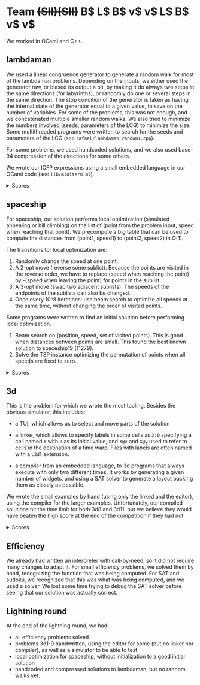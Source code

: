 # Team ~~(SII)(SII)~~ B$ L$ B$ v$ v$ L$ B$ v$ v$

We worked in OCaml and C++.

## lambdaman

We used a linear congruence generator to generate a random walk for most of
the lambdaman problems.
Depending on the inputs, we either used the generator raw, or biased its output a bit,
by making it do always two steps in the same directions (for labyrinths), or randomly
do one or several steps in the same direction. The stop condition of the generator
is taken as having the internal state of the generator equal to a given value, to save
on the number of variables.
For some of the problems, this was not enough, and we concatenated
multiple smaller random walks.
We also tried to minimize the numbers involved (seeds, parameters of the LCG) to
minimize the size.
Some multithreaded programs were written to search for the seeds and
parameters of the LCG (see `rafael/lambdaman_random1.cpp`).

For some problems, we used handcoded solutions, and we also used base-94 compression
of the directions for some others.

We wrote our ICFP expressions using a small embedded language in our OCaml code (see
`lib/miniterm.ml`).

<details>
<summary>Scores</summary>

```
* [lambdaman1] Your score: 33. Best score: 33.
* [lambdaman2] Your score: 44. Best score: 44.
* [lambdaman3] Your score: 58. Best score: 58.
* [lambdaman4] Your score: 111. Best score: 111.
* [lambdaman5] Your score: 111. Best score: 105.
* [lambdaman6] Your score: 73. Best score: 73.
* [lambdaman7] Your score: 111. Best score: 111.
* [lambdaman8] Your score: 113. Best score: 113.
* [lambdaman9] Your score: 111. Best score: 109.
* [lambdaman10] Your score: 113. Best score: 113.
* [lambdaman11] Your score: 132. Best score: 129.
* [lambdaman12] Your score: 132. Best score: 127.
* [lambdaman13] Your score: 132. Best score: 127.
* [lambdaman14] Your score: 132. Best score: 127.
* [lambdaman15] Your score: 132. Best score: 127.
* [lambdaman16] Your score: 220. Best score: 129.
* [lambdaman17] Your score: 113. Best score: 113.
* [lambdaman18] Your score: 113. Best score: 113.
* [lambdaman19] Your score: 237. Best score: 237.
* [lambdaman20] Your score: 150. Best score: 131.
* [lambdaman21] Your score: 113. Best score: 113.
```
</details>

## spaceship

For spaceship, our solution performs local optimization (simulated
annealing or hill climbing) on the list of (point from the problem input, speed when reaching that point).
We precompute a big table that can be used to compute the distances
from (point1, speed1) to (point2, speed2) in O(1).

The transitions for local optimization are:

1. Randomly change the speed at one point.
2. A 2-opt move (reverse some sublist). Because the points are visited
in the reverse order, we have to replace (speed when reaching the
point) by -(speed when leaving the point) for points in the sublist.
3. A 3-opt move (swap two adjacent sublists). The speeds of the
endpoints of the sublists can also be changed.
4. Once every 10^8 iterations: use beam search to optimize all speeds
at the same time, without changing the order of visited points.

Some programs were written to find an initial solution before
performing local optimization.

1. Beam search on (position, speed, set of visited points).
This is good when distances between points are small.
   This found the best known solution to spaceship19 (11279).
2. Solve the TSP instance optimizing the permutation of points when
   all speeds are fixed to zero.

<details>
<summary>Scores</summary>

```
* [spaceship1] Your score: 5. Best score: 5.
* [spaceship2] Your score: 49. Best score: 49.
* [spaceship3] Your score: 10. Best score: 10.
* [spaceship4] Your score: 99. Best score: 99.
* [spaceship5] Your score: 116. Best score: 116.
* [spaceship6] Your score: 117. Best score: 117.
* [spaceship7] Your score: 94. Best score: 94.
* [spaceship8] Your score: 90. Best score: 90.
* [spaceship9] Your score: 208. Best score: 206.
* [spaceship10] Your score: 304. Best score: 304.
* [spaceship11] Your score: 8192. Best score: 8192.
* [spaceship12] Your score: 8192. Best score: 8192.
* [spaceship13] Your score: 23791. Best score: 23791.
* [spaceship14] Your score: 137. Best score: 137.
* [spaceship15] Your score: 39. Best score: 39.
* [spaceship16] Your score: 1364. Best score: 1358.
* [spaceship17] Your score: 416. Best score: 408.
* [spaceship18] Your score: 1952. Best score: 1765.
* [spaceship19] Your score: 11279. Best score: 11279.
* [spaceship20] Your score: 2358. Best score: 2342.
* [spaceship21] Your score: 2383. Best score: 2376.
* [spaceship22] Your score: 1131. Best score: 1118.
* [spaceship23] Your score: 174317. Best score: 152792.
* [spaceship24] Your score: 735715. Best score: 481573.
* [spaceship25] Your score: 625043. Best score: 489597.
```
</details>

## 3d

This is the problem for which we wrote the most tooling. Besides the obvious simulator,
this includes:

- a TUI, which allows us to select and move parts of the solution

- a linker, which allows to specify labels in some cells as `X:0` specifying a cell
  named `X` with `0` as its initial value, and `X@x` and `X@y` used to refer to cells
  in the destination of a time warp. Files with labels are often named with a `.3dl`
  extension.

- a compiler from an embedded language, to 3d programs that always execute with only
  two different times. It works by generating a given number of widgets, and using
  a SAT solver to generate a layout packing them as closely as possible.


We wrote the small examples by hand (using only the linked and the editor), using the
compiler for the larger examples. Unfortunately, our compiled solutions hit the time
limit for both 3d8 and 3d11, but we believe they would have beaten the high score at the
end of the competition if they had not.

<details>
<summary>Scores</summary>

```
* [3d1] Your score: 3168. Best score: 2982.
* [3d2] Your score: 1250. Best score: 1250.
* [3d3] Your score: 1372. Best score: 1176.
* [3d4] Your score: 2080. Best score: 1872.
* [3d5] Your score: 2592. Best score: 2592.
* [3d6] Your score: 3240. Best score: 2800.
* [3d7] Your score: 7290. Best score: 7290.
* [3d8] Your score: 37800. Best score: 28210.
* [3d9] Your score: 12760. Best score: 12760.
* [3d10] Your score: 43120. Best score: 40261.
* [3d11] Your score: 264960. Best score: 66792.
* [3d12] Your score: 22440. Best score: 21978.
```
</details>


## Efficiency

We already had written an interpreter with call-by-need, so it did not require many
changes to adapt it. For small efficiency problems, we solved them by hand,
recognizing the function that was being computed. For SAT and sudoku, we recognized
that this was what was being computed, and we used a solver. We lost some time
trying to debug the SAT solver before seeing that our solution was actually correct.


## Lightning round

At the end of the lightning round, we had:

- all efficiency problems solved
- problems 3d1-9 handwritten, using the editor for some (but no linker nor compiler),
  as well as a simulator to be able to test
- local optimization for spaceship, without initialization to a good initial solution
- handcoded and compressed solutions to lambdaman, but no random walks yet.
